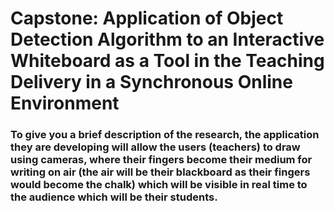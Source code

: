 # Capstone: Application of Object Detection Algorithm to an Interactive Whiteboard as a Tool in the Teaching Delivery in a Synchronous Online Environment

### To give you a brief description of the research, the application they are developing will allow the users (teachers) to draw using cameras, where their fingers become their medium for writing on air (the air will be their blackboard as their fingers would become the chalk) which will be visible in real time to the audience which will be their students.
